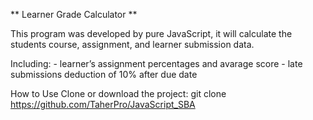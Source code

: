 ** Learner Grade Calculator **

This program was developed by pure JavaScript, it will calculate the students course, assignment, and learner submission data. 

Including: - learner’s assignment percentages and avarage score 
           - late submissions deduction of 10% after due date
           

How to Use
Clone or download the project: git clone https://github.com/TaherPro/JavaScript_SBA
